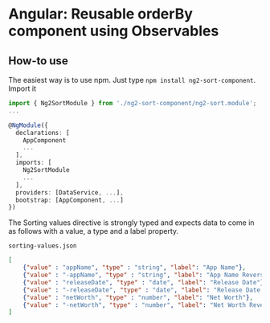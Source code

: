 # Angular: Reusable orderBy component using Observables #

## How-to use ##
The easiest way is to use npm. Just type `npm install ng2-sort-component`. Import it

```typescript
import { Ng2SortModule } from './ng2-sort-component/ng2-sort.module';
...

@NgModule({
  declarations: [
    AppComponent
    ...
  ],
  imports: [
    Ng2SortModule
    ...
  ],
  providers: [DataService, ...],
  bootstrap: [AppComponent, ...]
})
```

The Sorting values directive is strongly typed and expects data to come in as follows with a value, a type and a label property.

`sorting-values.json`
```json
[
    {"value" : "appName", "type" : "string", "label": "App Name"},
    {"value" : "-appName", "type" : "string", "label": "App Name Reversed"},
    {"value" : "releaseDate", "type" : "date", "label": "Release Date"},
    {"value" : "-releaseDate", "type" : "date", "label": "Release Date Reversed"},
    {"value" : "netWorth", "type" : "number", "label": "Net Worth"},
    {"value" : "-netWorth", "type" : "number", "label": "Net Worth Reversed"}
]
```
